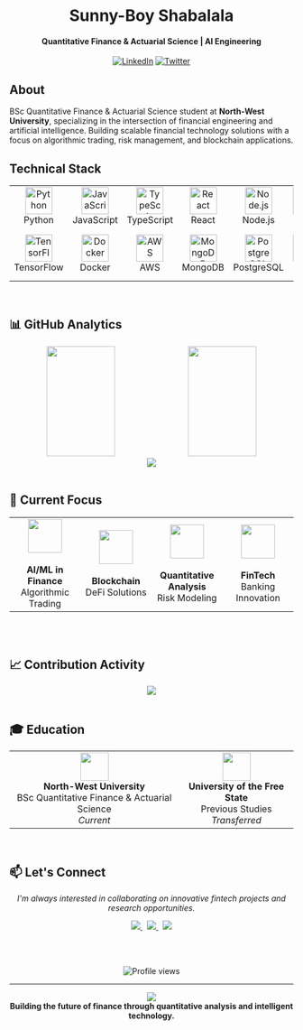 <div align="center">

# **Sunny-Boy Shabalala**

#### Quantitative Finance & Actuarial Science | AI Engineering

[![LinkedIn](https://img.shields.io/badge/LinkedIn-0077B5?style=flat&logo=linkedin&logoColor=white)](https://www.linkedin.com/in/sunny-boy-shabalala/)
[![Twitter](https://img.shields.io/badge/X-000000?style=flat&logo=x&logoColor=white)](https://x.com/@sunnybboy_)

</div>

## About

BSc Quantitative Finance & Actuarial Science student at **North-West University**, specializing in the intersection of financial engineering and artificial intelligence. Building scalable financial technology solutions with a focus on algorithmic trading, risk management, and blockchain applications.

## Technical Stack

<div align="center">
  <table>
    <tr>
      <td align="center" width="96">
        <a href="#"><img src="https://skillicons.dev/icons?i=python" width="48" height="48" alt="Python" /></a>
        <br>Python
      </td>
      <td align="center" width="96">
        <a href="#"><img src="https://skillicons.dev/icons?i=javascript" width="48" height="48" alt="JavaScript" /></a>
        <br>JavaScript
      </td>
      <td align="center" width="96">
        <a href="#"><img src="https://skillicons.dev/icons?i=typescript" width="48" height="48" alt="TypeScript" /></a>
        <br>TypeScript
      </td>
      <td align="center" width="96">
        <a href="#"><img src="https://skillicons.dev/icons?i=react" width="48" height="48" alt="React" /></a>
        <br>React
      </td>
      <td align="center" width="96">
        <a href="#"><img src="https://skillicons.dev/icons?i=nodejs" width="48" height="48" alt="Node.js" /></a>
        <br>Node.js
      </td>
      <td align="center" width="96">
        <a href="#"><img src="https://skillicons.dev/icons?i=cpp" width="48" height="48" alt="C++" /></a>
        <br>C++
      </td>
      <td align="center" width="96">
        <a href="#"><img src="https://skillicons.dev/icons?i=cs" width="48" height="48" alt="C#" /></a>
        <br>C#
      </td>
      <td align="center" width="96">
        <a href="#"><img src="https://skillicons.dev/icons?i=r" width="48" height="48" alt="R" /></a>
        <br>R
      </td>
    </tr>
    <tr>
      <td align="center" width="96">
        <a href="#"><img src="https://skillicons.dev/icons?i=tensorflow" width="48" height="48" alt="TensorFlow" /></a>
        <br>TensorFlow
      </td>
      <td align="center" width="96">
        <a href="#"><img src="https://skillicons.dev/icons?i=docker" width="48" height="48" alt="Docker" /></a>
        <br>Docker
            </td>
      <td align="center" width="96">
        <a href="#"><img src="https://skillicons.dev/icons?i=aws" width="48" height="48" alt="AWS" /></a>
        <br>AWS
      </td>
      <td align="center" width="96">
        <a href="#"><img src="https://skillicons.dev/icons?i=mongodb" width="48" height="48" alt="MongoDB" /></a>
        <br>MongoDB
      </td>
      <td align="center" width="96">
        <a href="#"><img src="https://skillicons.dev/icons?i=postgresql" width="48" height="48" alt="PostgreSQL" /></a>
        <br>PostgreSQL
      </td>
      <td align="center" width="96">
        <a href="#"><img src="https://skillicons.dev/icons?i=git" width="48" height="48" alt="Git" /></a>
        <br>Git
      </td>
      <td align="center" width="96">
        <a href="#"><img src="https://skillicons.dev/icons?i=linux" width="48" height="48" alt="Linux" /></a>
        <br>Linux
      </td>
      <td align="center" width="96">
        <a href="#"><img src="https://skillicons.dev/icons?i=vscode" width="48" height="48" alt="VS Code" /></a>
        <br>VS Code
      </td>
    </tr>
  </table>
</div>

<br>

## 📊 GitHub Analytics

<div align="center">
  <img width="49%" height="195px" src="https://github-readme-stats.vercel.app/api?username=sunny-bboy&show_icons=true&count_private=true&hide_border=true&title_color=02D9F7FF&icon_color=02D9F7FF&text_color=c9d1d9&bg_color=0d1117" />
  <img width="49%" height="195px" src="https://github-readme-stats.vercel.app/api/top-langs/?username=sunny-bboy&layout=compact&hide_border=true&title_color=02D9F7FF&text_color=c9d1d9&bg_color=0d1117" />
</div>

<div align="center">
  <img src="https://github-readme-streak-stats.herokuapp.com/?user=sunny-bboy&theme=dark&hide_border=true&stroke=0d1117&background=0d1117&ring=02D9F7FF&fire=02D9F7FF&currStreakLabel=02D9F7FF" />
</div>

<br>

## 🎯 Current Focus

<div align="center">
  <table>
    <tr>
      <td align="center" width="25%">
        <img src="https://img.icons8.com/nolan/64/artificial-intelligence.png" width="60"/>
        <br><br><strong>AI/ML in Finance</strong>
        <br>Algorithmic Trading
      </td>
      <td align="center" width="25%">
        <img src="https://img.icons8.com/nolan/64/blockchain-technology.png" width="60"/>
        <br><br><strong>Blockchain</strong>
        <br>DeFi Solutions
      </td>
      <td align="center" width="25%">
        <img src="https://img.icons8.com/nolan/64/combo-chart.png" width="60"/>
        <br><br><strong>Quantitative Analysis</strong>
        <br>Risk Modeling
      </td>
      <td align="center" width="25%">
        <img src="https://img.icons8.com/nolan/64/bank-building.png" width="60"/>
        <br><br><strong>FinTech</strong>
        <br>Banking Innovation
      </td>
    </tr>
  </table>
</div>

<br>

<br>

## 📈 Contribution Activity

<div align="center">
  <img src="https://github-readme-activity-graph.vercel.app/graph?username=sunny-bboy&bg_color=0d1117&color=02D9F7FF&line=02D9F7FF&point=fff&area=true&hide_border=true" />
</div>

<br>

## 🎓 Education

<div align="center">
  <table>
    <tr>
      <td align="center">
        <img src="https://img.icons8.com/nolan/64/university.png" width="50"/>
        <br><strong>North-West University</strong>
        <br>BSc Quantitative Finance & Actuarial Science
        <br><em>Current</em>
      </td>
      <td align="center">
        <img src="https://img.icons8.com/nolan/64/graduation-cap.png" width="50"/>
        <br><strong>University of the Free State</strong>
        <br>Previous Studies
        <br><em>Transferred</em>
      </td>
    </tr>
  </table>
</div>

<br>

## 📫 Let's Connect

<div align="center">
  <p>
    <i>I'm always interested in collaborating on innovative fintech projects and research opportunities.</i>
  </p>
  
  <a href="https://www.linkedin.com/in/sunny-boy-shabalala/">
    <img src="https://img.shields.io/badge/LinkedIn-0077B5?style=for-the-badge&logo=linkedin&logoColor=white" />
  </a>
  &nbsp;
  <a href="https://x.com/@sunnybboy_">
    <img src="https://img.shields.io/badge/X-000000?style=for-the-badge&logo=x&logoColor=white" />
  </a>
  &nbsp;
  <a href="mailto:your.email@example.com">
    <img src="https://img.shields.io/badge/Email-D14836?style=for-the-badge&logo=gmail&logoColor=white" />
  </a>
  
  <br><br>
  
  <img src="https://komarev.com/ghpvc/?username=sunny-bboy&color=02D9F7FF&style=for-the-badge" alt="Profile views" />
</div>

---

<div align="center">
  <img src="https://capsule-render.vercel.app/api?type=waving&color=0:0d1117,100:02D9F7FF&height=100&section=footer&fontSize=0" />
  <br>
  <strong>Building the future of finance through quantitative analysis and intelligent technology.</strong>
</div>
